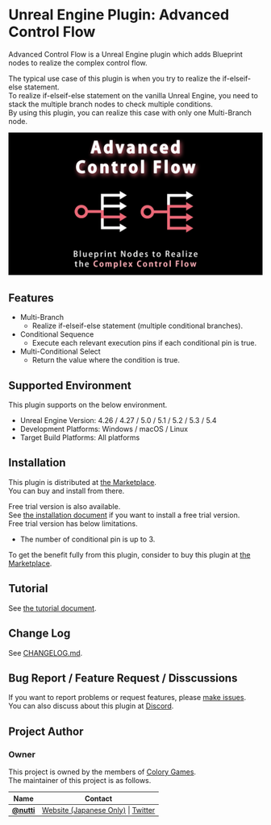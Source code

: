 # Unreal Engine Plugin: Advanced Control Flow

Advanced Control Flow is a Unreal Engine plugin which adds Blueprint nodes to realize the complex control flow.

The typical use case of this plugin is when you try to realize the if-elseif-else statement.  
To realize if-elseif-else statement on the vanilla Unreal Engine, you need to stack the multiple branch nodes to check multiple conditions.  
By using this plugin, you can realize this case with only one Multi-Branch node.

![](docs/images/thumbnail/advanced_control_flow.png)

## Features

* Multi-Branch
  * Realize if-elseif-else statement (multiple conditional branches).
* Conditional Sequence
  * Execute each relevant execution pins if each conditional pin is true.
* Multi-Conditional Select
  * Return the value where the condition is true.

## Supported Environment

This plugin supports on the below environment.

* Unreal Engine Version: 4.26 / 4.27 / 5.0 / 5.1 / 5.2 / 5.3 / 5.4
* Development Platforms: Windows / macOS / Linux
* Target Build Platforms: All platforms

## Installation

This plugin is distributed at [the Marketplace](https://www.unrealengine.com/marketplace/en-US/product/advanced-control-flow).  
You can buy and install from there.

Free trial version is also available.  
See [the installation document](docs/installation.md) if you want to install a free trial version.  
Free trial version has below limitations.

* The number of conditional pin is up to 3.

To get the benefit fully from this plugin, consider to buy this plugin at [the Marketplace](https://www.unrealengine.com/marketplace/en-US/product/advanced-control-flow).

## Tutorial

See [the tutorial document](docs/tutorial.md).

## Change Log

See [CHANGELOG.md](CHANGELOG.md).

## Bug Report / Feature Request / Disscussions

If you want to report problems or request features, please [make issues](https://github.com/colory-games/UEPlugin-AdvancedControlFlow/issues).  
You can also discuss about this plugin at [Discord](https://discord.gg/VFJHG6Eb8N).

## Project Author

### Owner

This project is owned by the members of [Colory Games](https://colory-games.net/).  
The maintainer of this project is as follows.

|Name|Contact|
|---|---|
|[**@nutti**](https://github.com/nutti)|[Website (Japanese Only)](https://colorful-pico.net/) \| [Twitter](https://twitter.com/nutti__)|
